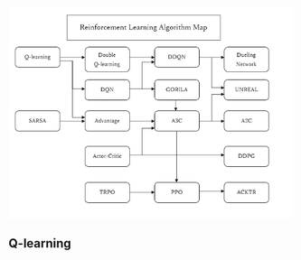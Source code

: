<p align="center">
  <img src="/assets/reinforcement_learning_algorithm_map.png"/>
</p>

## Q-learning
